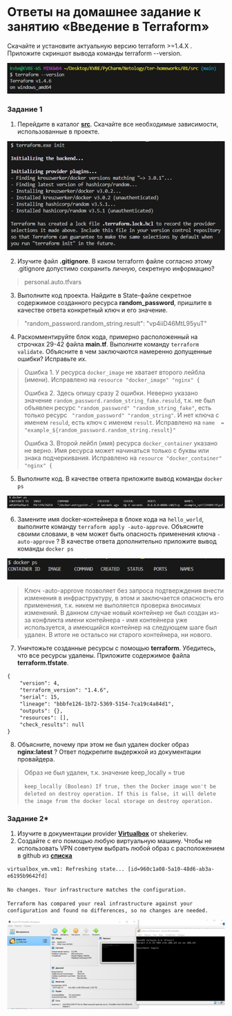 # Ответы на домашнее задание к занятию «Введение в Terraform»


Скачайте и установите актуальную версию terraform >=1.4.X . Приложите скриншот вывода команды terraform --version.

![z1_terraform-version](img/z1_terraform-version.jpg "z1_terraform-version")

### Задание 1

1. Перейдите в каталог [**src**](https://github.com/netology-code/ter-homeworks/tree/main/01/src). Скачайте все необходимые зависимости, использованные в проекте. 

![z1_v1_terraform-init](img/z1_v1_terraform-init.jpg "z1_v1_terraform-init")


2. Изучите файл **.gitignore**. В каком terraform файле согласно этому .gitignore допустимо сохранить личную, секретную информацию?

>personal.auto.tfvars

3. Выполните код проекта. Найдите  в State-файле секретное содержимое созданного ресурса **random_password**, пришлите в качестве ответа конкретный ключ и его значение.

>"random_password.random_string.result": "vp4iiD46MtL95yuT"


4. Раскомментируйте блок кода, примерно расположенный на строчках 29-42 файла **main.tf**.
Выполните команду ```terraform validate```. Объясните в чем заключаются намеренно допущенные ошибки? Исправьте их.

>Ошибка 1. У ресурса ```docker_image``` не хватает второго лейбла (имени). Исправлено на ```resource "docker_image" "nginx" {```
>
>Ошибка 2. Здесь опишу сразу 2 ошибки. Неверно указано значение ```random_password.random_string_fake.resuld```, т.к. не был объявлен ресурс ```"random_password" "random_string_fake"```, есть только ресурс ``` "random_password" "random_string"```. И нет ключа с именем ```resuld```, есть ключ с именем ```result```. Исправлено на ```name  = "example_${random_password.random_string.result}"```
>
>Ошибка 3. Второй лейбл (имя) ресурса ```docker_container``` указано не верно. Имя ресурса может начинаться только с буквы или знака подчеркивания. Исправлено на ```resource "docker_container" "nginx" {```


5. Выполните код. В качестве ответа приложите вывод команды ```docker ps```

![z1_v5_docker-ps](img/z1_v5_docker-ps.jpg "z1_v5_docker-ps")

6. Замените имя docker-контейнера в блоке кода на ```hello_world```, выполните команду ```terraform apply -auto-approve```. Объясните своими словами, в чем может быть опасность применения ключа  ```-auto-approve``` ? В качестве ответа дополнительно приложите вывод команды ```docker ps```

![z1_v6_docker-ps](img/z1_v6_docker-ps.jpg "z1_v6_docker-ps")

>Ключ -auto-approve позволяет без запроса подтверждения внести изменения в инфраструктуру, в этом и заключается опасность его применения, т.к. никем не выполяется проверка вносимых изменений. В данном случае новый контейнер не был создан из-за конфликта имени контейнера - имя контейнера уже используется, а имеющийся контейнер на следующем шаге был удален. В итоге не остальсо ни старого контейнера, ни нового.


7. Уничтожьте созданные ресурсы с помощью **terraform**. Убедитесь, что все ресурсы удалены. Приложите содержимое файла **terraform.tfstate**.
```
{
    "version": 4,
    "terraform_version": "1.4.6",
    "serial": 15,
    "lineage": "bbbfe126-1b72-5369-5154-7ca19c4a84d1",
    "outputs": {},
    "resources": [],
    "check_results": null
}
```

8. Объясните, почему при этом не был удален docker образ **nginx:latest** ? Ответ подкрепите выдержкой из документации провайдера.
>Образ не был удален, т.к. значение keep_locally = true
>
>```keep_locally (Boolean) If true, then the Docker image won't be deleted on destroy operation. If this is false, it will delete the image from the docker local storage on destroy operation.```


### Задание 2*

1. Изучите в документации provider [**Virtualbox**](https://registry.tfpla.net/providers/shekeriev/virtualbox/latest/docs/overview/index) от 
shekeriev.
2. Создайте с его помощью любую виртуальную машину. Чтобы не использовать VPN советуем выбрать любой образ с расположением в github из [**списка**](https://www.vagrantbox.es/)

```
virtualbox_vm.vm1: Refreshing state... [id=960c1a08-5a10-48d6-ab3a-e6195b9642fd]

No changes. Your infrastructure matches the configuration.

Terraform has compared your real infrastructure against your configuration and found no differences, so no changes are needed.
```
![z1_v5_virtualbox_vm](img/z1_v5_virtualbox_vm.jpg "z1_v5_virtualbox_vm")
